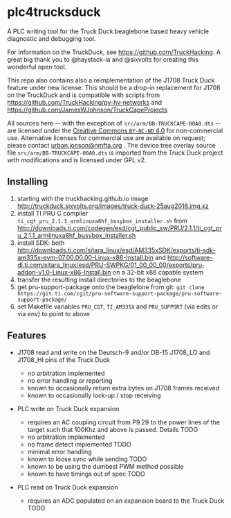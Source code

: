 # plc4trucksduck

A PLC writing tool for the Truck Duck beaglebone based heavy vehicle diagnostic and debugging tool.

For information on the TruckDuck, see https://github.com/TruckHacking. A great big thank you to @haystack-ia and @sixvolts for creating this wonderful open tool.

This repo also contains also a reimplementation of the J1708 Truck Duck feature under new license. This should be a drop-in replacement for J1708 on the TruckDuck and is compatible with scripts from https://github.com/TruckHacking/py-hv-networks and https://github.com/JamesWJohnson/TruckCapeProjects

All sources here -- with the exception of `src/arm/BB-TRUCKCAPE-00A0.dts` -- are licensed under the [Creative Commons `BY-NC-ND` 4.0](https://creativecommons.org/licenses/by-nc-nd/4.0/) for non-commercial use. Alternative licenses for commercial use are available on request; please contact urban.jonson@nmfta.org . The device tree overlay source file `src/arm/BB-TRUCKCAPE-00A0.dts` is imported from the Truck Duck project with modifications and is licensed under GPL v2.

## Installing

1. starting with the truckhacking.github.io image http://truckduck.sixvolts.org/images/truck-duck-25aug2016.img.xz
2. install TI PRU C compiler `ti_cgt_pru_2.1.1_armlinuxa8hf_busybox_installer.sh` from http://downloads.ti.com/codegen/esd/cgt_public_sw/PRU/2.1.1/ti_cgt_pru_2.1.1_armlinuxa8hf_busybox_installer.sh
3. install SDK: both http://downloads.ti.com/sitara_linux/esd/AM335xSDK/exports/ti-sdk-am335x-evm-07.00.00.00-Linux-x86-Install.bin and http://software-dl.ti.com/sitara_linux/esd/PRU-SWPKG/01_00_00_00/exports/pru-addon-v1.0-Linux-x86-Install.bin on a 32-bit x86 capable system
4. transfer the resulting install directories to the beaglebone
5. get pru-support-package onto the beaglefone from git: `git clone https://git.ti.com/cgit/pru-software-support-package/pru-software-support-package/`
6. set Makefile variables `PRU_CGT`, `TI_AM335X` and `PRU_SUPPORT` (via edits or via env) to point to above

## Features

* J1708 read and write on the Deutsch-9 and/or DB-15 J1708_LO and J1708_HI pins of the Truck Duck
  * no arbitration implemented
  * no error handling or reporting
  * known to occasionally return extra bytes on J1708 frames received
  * known to occasionally lock-up / stop receiving

* PLC write on Truck Duck expansion
  * requires an AC coupling circuit from P9.29 to the power lines of the target such that 100Khz and above is passed. Details TODO
  * no arbitration implemented
  * no frame detect implemented TODO
  * minimal error handling
  * known to loose sync while sending TODO
  * known to be using the dumbest PWM method possible
  * known to have timings out of spec TODO
  
* PLC read on Truck Duck expansion
  * requires an ADC populated on an expansion board to the Truck Duck TODO
